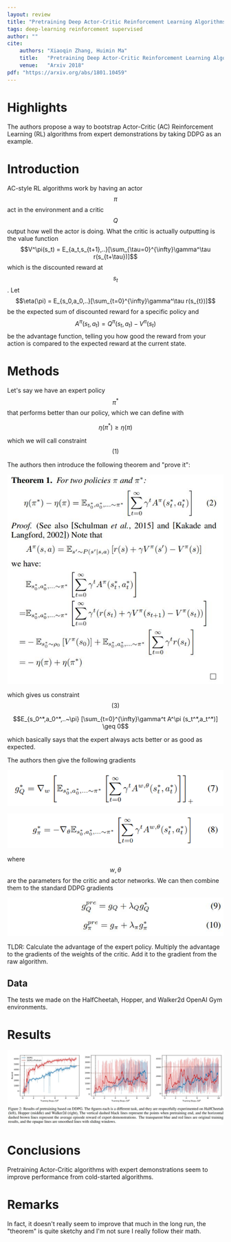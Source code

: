 ```yaml
---
layout: review
title: "Pretraining Deep Actor-Critic Reinforcement Learning Algorithms With Expert Demonstrations"
tags: deep-learning reinforcement supervised
author: ""
cite:
    authors: "Xiaoqin Zhang, Huimin Ma"
    title:   "Pretraining Deep Actor-Critic Reinforcement Learning Algorithms With Expert Demonstrations"
    venue:   "Arxiv 2018"
pdf: "https://arxiv.org/abs/1801.10459"
---
```



# Highlights
The authors propose a way to bootstrap Actor-Critic (AC) Reinforcement Learning (RL) algorithms from expert demonstrations by taking DDPG as an example.

# Introduction
AC-style RL algorithms work by having an actor $$\pi$$ act in the environment and a critic $$Q$$ output how well the actor is doing. What the critic is actually outputting is the value function $$V^\pi(s_t) = E_{a_t,s_{t+1},..}[\sum_{\tau=0}^{\infty}\gamma^\tau r(s_{t+\tau})]$$ which is the discounted reward at $$s_t$$. Let $$\eta(\pi) = E_{s_0,a_0,..}[\sum_{t=0}^{\infty}\gamma^\tau r(s_{t})]$$ be the expected sum of discounted reward for a specific policy and $$A^\pi(s_t, a_t) = Q^\pi(s_t, a_t) - V^\pi(s_t)$$ be the advantage function, telling you how good the reward from your action is compared to the expected reward at the current state.

# Methods

Let's say we have an expert policy $$\pi^*$$ that performs better than our policy, which we can define with 

$$\eta(\pi^*) \geq \eta(\pi)$$

which we will call constraint $$(1)$$

The authors then introduce the following theorem and "prove it":

![](/article/images/pretrainac/theorem1.jpeg)

which gives us constraint $$(3)$$

$$E_{s_0^*,a_0^*,..~\pi} [\sum_{t=0}^{\infty}\gamma^t A^\pi (s_t^*,a_t^*)] \geq 0$$

which basically says that the expert always acts better or as good as expected.

The authors then give the following gradients

![](/article/images/pretrainac/critic.png)

![](/article/images/pretrainac/pol.png)

where $$w, \theta$$ are the parameters for the critic and actor networks. We can then combine them to the standard DDPG gradients 

![](/article/images/pretrainac/grads.jpeg)

TLDR: Calculate the advantage of the expert policy. Multiply the advantage to the gradients of the weights of the critic. Add it to the gradient from the raw algorithm.

## Data

The tests we made on the HalfCheetah, Hopper, and Walker2d OpenAI Gym environments.

# Results

![](/article/images/pretrainac/results.jpeg)

# Conclusions

Pretraining Actor-Critic algorithms with expert demonstrations seem to improve performance from cold-started algorithms.

# Remarks

In fact, it doesn't really seem to improve that much in the long run, the "theorem" is quite sketchy and I'm not sure I really follow their math.
